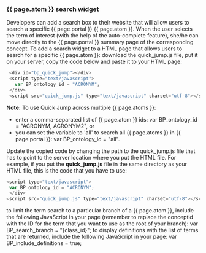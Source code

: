 ### {{ page.atom }} search widget
Developers can add a search box to their website that will allow users to search a specific {{ page.portal }} {{ page.atom }}. When the user selects the term of interest (with the help of the auto-complete feature), she/he can move directly to the {{ page.portal }} summary page of the corresponding concept.
To add a search widget to a HTML page that allows users to search for a specific {{ page.atom }}: 
download the quick_jump.js file, put it on your server, copy the code below and paste it to your HTML page:
```js
 <div id="bp_quick_jump"></div>
 <script type="text/javascript">
   var BP_ontology_id = "ACRONYM";
 </div>
 <script src="quick_jump.js" type="text/javascript" charset="utf-8"></script>
```

**Note:** To use Quick Jump across multiple {{ page.atoms }}:
- enter a comma-separated list of {{ page.atom }} ids: var BP_ontology_id = "ACRONYM, ACRONYM2", or
- you can set the variable to 'all' to search all {{ page.atoms }} in {{ page.portal }}: var BP_ontology_id = "all".

Update the copied code by changing the path to the quick_jump.js file that has to point to the server location where you put the HTML file. For example, if you put the **quick_jump.js** file in the same directory as your HTML file, this is the code that you have to use:
```js
<script type="text/javascript">
 var BP_ontology_id = "ACRONYM";
 </div>
<script src="quick_jump.js" type="text/javascript" charset="utf-8"></script>
```
to limit the term search to a particular branch of a {{ page.atom }}, include the following JavaScript in your page (remember to replace the conceptid with the ID for the term that you want to use as the root of your branch): var BP_search_branch = "{class_id}";
to display definitions with the list of terms that are returned, include the following JavaScript in your page: var BP_include_definitions = true;
